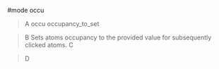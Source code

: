 #mode occu

>A occu occupancy_to_set

>B Sets atoms occupancy to the provided value for subsequently clicked atoms.
>C 

>D 
